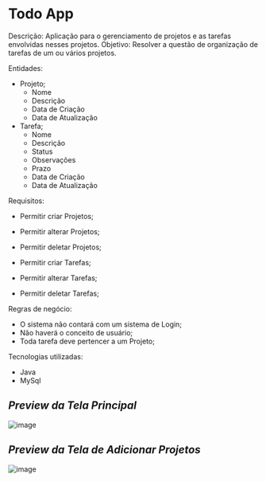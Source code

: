 # Todo App

Descrição: Aplicação para o gerenciamento de projetos e as tarefas envolvidas nesses projetos.
Objetivo: Resolver a questão de organização de tarefas de um ou vários projetos.

Entidades:

* Projeto;
	- Nome
	- Descrição
	- Data de Criação
	- Data de Atualização
* Tarefa;
	- Nome
	- Descrição
	- Status
	- Observações
	- Prazo
	- Data de Criação
	- Data de Atualização

Requisitos:

* Permitir criar Projetos;
* Permitir alterar Projetos;
* Permitir deletar Projetos;

* Permitir criar Tarefas;
* Permitir alterar Tarefas;
* Permitir deletar Tarefas;

Regras de negócio:

* O sistema não contará com um sistema de Login;
* Não haverá o conceito de usuário;
* Toda tarefa deve pertencer a um Projeto;

Tecnologias utilizadas:

* Java
* MySql

## <i>Preview da Tela Principal</i>
![image](https://user-images.githubusercontent.com/86898523/173256363-9600d6ac-71cd-4a18-a38e-83bd4de59675.png)

## <i>Preview da Tela de Adicionar Projetos</i>
![image](https://user-images.githubusercontent.com/86898523/173256505-cceebcb5-733e-49d9-9427-f8c70a5f7a6e.png)
